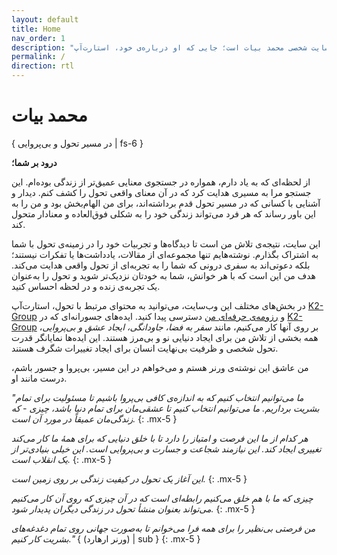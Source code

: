 ```yaml
---
layout: default
title: Home
nav_order: 1
description: "این وب‌سایت شخصی محمد بیات است؛ جایی که او درباره‌ی خود، استارت‌آپ K2، رزومه‌ی حرفه‌ای و دنیای تحول به اشتراک می‌گذارد."
permalink: /
direction: rtl
---
```


# محمد بیات
{ در مسیر تحول و بی‌پروایی | fs-6 }

**درود بر شما؛**

از لحظه‌ای که به یاد دارم، همواره در جستجوی معنایی عمیق‌تر از زندگی بوده‌ام. این جستجو مرا به مسیری هدایت کرد که در آن معنای واقعی تحول را کشف کنم. دیدار و آشنایی با کسانی که در مسیر تحول قدم برداشته‌اند، برای من الهام‌بخش بود و من را به این باور رساند که هر فرد می‌تواند زندگی خود را به شکلی فوق‌العاده و معنادار متحول کند.

این سایت، نتیجه‌ی تلاش من است تا دیدگاه‌ها و تجربیات خود را در زمینه‌ی تحول با شما به اشتراک بگذارم. نوشته‌هایم تنها مجموعه‌ای از مقالات، یادداشت‌ها یا تفکرات نیستند؛ بلکه دعوتی‌اند به سفری درونی که شما را به تجربه‌ای از تحول واقعی هدایت می‌کند. هدف من این است که با هر خوانش، شما به خودتان نزدیک‌تر شوید و تحول را به‌عنوان یک تجربه‌ی زنده و در لحظه احساس کنید.

در بخش‌های مختلف این وب‌سایت، می‌توانید به محتوای مرتبط با تحول، استارت‌آپ [K2-Group](/k2-group) و [رزومه‌ی حرفه‌ای من](/resume) دسترسی پیدا کنید. ایده‌های جسورانه‌ای که در [K2-Group](/k2-group) بر روی آنها کار می‌کنیم، مانند *سفر به فضا، جاودانگی، ایجاد عشق و بی‌پروایی*، همه بخشی از تلاش من برای ایجاد دنیایی نو و بی‌مرز هستند. این ایده‌ها نمایانگر قدرت تحول شخصی و ظرفیت بی‌نهایت انسان برای ایجاد تغییرات شگرف هستند.

من عاشق این نوشته‌ی ورنر هستم و می‌خواهم در این مسیر، بی‌پروا و جسور باشم، درست مانند او.

_"ما می‌توانیم انتخاب کنیم که به اندازه‌ی کافی بی‌پروا باشیم تا مسئولیت برای تمام بشریت برداریم. ما می‌توانیم انتخاب کنیم تا عشقی‌مان برای تمام دنیا باشد، چیزی - که زندگی‌مان عمیقاً در مورد آن است._
{: .mx-5 }

_هر کدام از ما این فرصت و امتیاز را دارد تا با خلق دنیایی که برای همۀ ما کار می‌کند تغییری ایجاد کند. این نیازمند شجاعت و جسارت و بی‌پروایی است. این خیلی بنیادی‌تر از یک انقلاب است._
{: .mx-5 }

_این آغاز یک تحول در کیفیت زندگی بر روی زمین است._
{: .mx-5 }

_چیزی که ما با هم خلق می‌کنیم رابطه‌ای است که در آن چیزی که روی آن کار می‌کنیم می‌تواند بعنوان منشأ تحول در زندگی دیگران پدیدار شود._
{: .mx-5 }

_من فرصتی بی‌نظیر را برای همه فرا می‌خوانم تا به‌صورت جهانی روی تمام دغدغه‌های بشریت کار کنیم."_ { (ورنر ارهارد) | sub }
{: .mx-5 }
